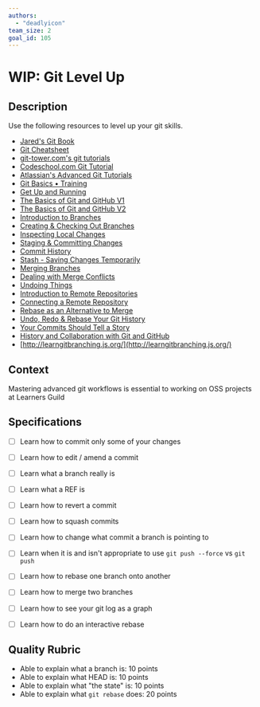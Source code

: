 ```yaml
---
authors:
  - "deadlyicon"
team_size: 2
goal_id: 105
---
```


# WIP: Git Level Up

## Description

Use the following resources to level up your git skills.

- [Jared's Git Book](https://deadlyicon.gitbooks.io/git-level-up/content/)
- [Git Cheatsheet](https://dl.dropboxusercontent.com/s/yuzhn5n9eplmbv2/git-cheatsheet-EN-dark.pdf?dl=0)
- [git-tower.com's git tutorials](https://www.git-tower.com/learn/)
- [Codeschool.com Git Tutorial](https://try.github.io/levels/1/challenges/1)
- [Atlassian's Advanced Git Tutorials](https://www.atlassian.com/git/tutorials/advanced-overview/)
- [Git Basics • Training](https://www.youtube.com/playlist?list=PLg7s6cbtAD165JTRsXh8ofwRw0PqUnkV)
- [Get Up and Running](https://www.youtube.com/playlist?list=PLg7s6cbtAD15G8lNyoaYDuKZSKyJrgwB-)
- [The Basics of Git and GitHub V1](https://www.youtube.com/watch?v=U8GBXvdmHT4&index=21&list=PLg7s6cbtAD17uAwaZwiykDci_q3te3CTY)
- [The Basics of Git and GitHub V2](https://www.youtube.com/watch?v=u6G3fbmpWr8&index=20&list=PLg7s6cbtAD17uAwaZwiykDci_q3te3CTY)
- [Introduction to Branches](https://www.youtube.com/watch?v=Ao1beK2rEIY)
- [Creating & Checking Out Branches](https://www.youtube.com/watch?v=8jLJHCcu7r4)
- [Inspecting Local Changes](https://www.youtube.com/watch?v=f7rVDTxwfXk)
- [Staging & Committing Changes](https://www.youtube.com/watch?v=oENIN1Ip4HM)
- [Commit History ](https://www.youtube.com/watch?v=fItapkl4Ao0)
- [Stash - Saving Changes Temporarily](https://www.youtube.com/watch?v=vSl5v-Xf-3I)
- [Merging Branches](https://www.youtube.com/watch?v=hGmPhhdBAHE)
- [Dealing with Merge Conflicts](https://www.youtube.com/watch?v=aRszgF44NWk)
- [Undoing Things](https://www.youtube.com/watch?v=rW5TEgxyllQ)
- [Introduction to Remote Repositories](https://www.youtube.com/watch?v=zSP7oGefvrk)
- [Connecting a Remote Repository](https://www.youtube.com/watch?v=ITIJXrxk_n8)
- [Rebase as an Alternative to Merge](https://www.youtube.com/watch?v=PnHlnx_nmCI)
- [Undo, Redo & Rebase Your Git History](https://www.youtube.com/watch?v=W39CfI3-JFc&index=18&list=PLg7s6cbtAD17uAwaZwiykDci_q3te3CTY)
- [Your Commits Should Tell a Story](https://www.youtube.com/watch?v=m0t1mOeAJgs&index=16&list=PLg7s6cbtAD17uAwaZwiykDci_q3te3CTY)
- [History and Collaboration with Git and GitHub](https://www.youtube.com/watch?v=b8OrbpZqX4o&list=PLg7s6cbtAD15Das5LK9mXt_g59DLWxKUe)
- [http://learngitbranching.js.org/](http://learngitbranching.js.org/)
## Context

Mastering advanced git workflows is essential to working on OSS projects at Learners Guild

## Specifications


- [ ] Learn how to commit only some of your changes
- [ ] Learn how to edit / amend a commit
- [ ] Learn what a branch really is
- [ ] Learn what a REF is
- [ ] Learn how to revert a commit
- [ ] Learn how to squash commits
- [ ] Learn how to change what commit a branch is pointing to
- [ ] Learn when it is and isn't appropriate to use `git push --force` vs `git push`
- [ ] Learn how to rebase one branch onto another
- [ ] Learn how to merge two branches
- [ ] Learn how to see your git log as a graph
- [ ] Learn how to do an interactive rebase


## Quality Rubric

- Able to explain what a branch is: 10 points
- Able to explain what HEAD is: 10 points
- Able to explain what "the state" is: 10 points
- Able to explain what `git rebase` does: 20 points
